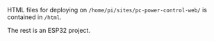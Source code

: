 HTML files for deploying on `/home/pi/sites/pc-power-control-web/` is contained in `/html`.

The rest is an ESP32 project.